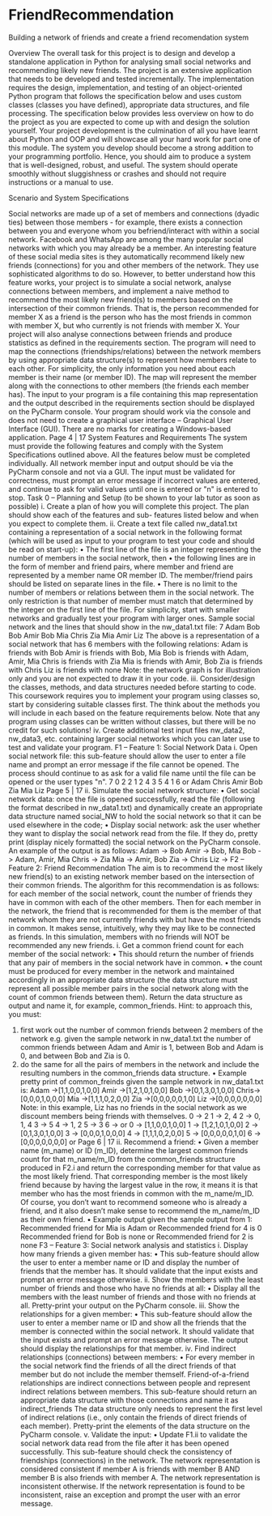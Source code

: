 # FriendRecommendation
Building a network of friends and create a friend recomendation system

Overview
The overall task for this project is to design and develop a standalone application in Python for analysing
small social networks and recommending likely new friends.
The project is an extensive application that needs to be developed and tested incrementally. The implementation
requires the design, implementation, and testing of an object-oriented Python program that follows the specification
below and uses custom classes (classes you have defined), appropriate data structures, and file processing. The
specification below provides less overview on how to do the project as you are expected to come up with and design
the solution yourself.
Your project development is the culmination of all you have learnt about Python and OOP and will showcase all your
hard work for part one of this module. The system you develop should become a strong addition to your programming
portfolio. Hence, you should aim to produce a system that is well-designed, robust, and useful. The system should
operate smoothly without sluggishness or crashes and should not require instructions or a manual to use.

Scenario and System Specifications

Social networks are made up of a set of members and connections (dyadic ties) between those members - for example,
there exists a connection between you and everyone whom you befriend/interact with within a social network.
Facebook and WhatsApp are among the many popular social networks with which you may
already be a member. An interesting feature of these social media sites is they
automatically recommend likely new friends (connections) for you and other members
of the network. They use sophisticated algorithms to do so. However, to better
understand how this feature works, your project is to simulate a social network, analyse
connections between members, and implement a naive method to recommend the most
likely new friend(s) to members based on the intersection of their common friends. That
is, the person recommended for member X as a friend is the person who has the most
friends in common with member X, but who currently is not friends with member X. Your project will also analyse
connections between friends and produce statistics as defined in the requirements section.
The program will need to map the connections (friendships/relations) between the network members by using
appropriate data structure(s) to represent how members relate to each other. For simplicity, the only information you
need about each member is their name (or member ID). The map will represent the member along with the
connections to other members (the friends each member has). The input to your program is a file containing this map
representation and the output described in the requirements section should be displayed on the PyCharm console.
Your program should work via the console and does not need to create a graphical user interface – Graphical User
Interface (GUI). There are no marks for creating a Windows-based application.
Page 4 | 17
System Features and Requirements
The system must provide the following features and comply with the System Specifications outlined above. All the
features below must be completed individually. All network member input and output should be via the PyCharm
console and not via a GUI. The input must be validated for correctness, must prompt an error message if incorrect
values are entered, and continue to ask for valid values until one is entered or "n" is entered to stop.
Task 0 – Planning and Setup (to be shown to your lab tutor as soon as possible)
i. Create a plan of how you will complete this project. The plan should show each of the features and sub-
features listed below and when you expect to complete them.
ii. Create a text file called nw_data1.txt containing a representation of a social network in the following format
(which will be used as input to your program to test your code and should be read on start-up):
• The first line of the file is an integer representing the number of members in the social network, then
• the following lines are in the form of member and friend pairs, where member and friend are represented
by a member name OR member ID. The member/friend pairs should be listed on separate lines in the file.
• There is no limit to the number of members or relations between them in the social network. The only
restriction is that number of member must match that determined by the integer on the first line of the file.
For simplicity, start with smaller networks and gradually test your program with larger ones.
Sample social network and the lines that should show in the nw_data1.txt file:
7
Adam Bob
Bob Amir
Bob Mia
Chris Zia
Mia Amir
Liz
The above is a representation of a social network that has 6 members with the following relations:
Adam is friends with Bob
Amir is friends with Bob, Mia
Bob is friends with Adam, Amir, Mia
Chris is friends with Zia
Mia is friends with Amir, Bob
Zia is friends with Chris
Liz is friends with none
Note: the network graph is for illustration only and you are not expected to draw it in your code.
iii. Consider/design the classes, methods, and data structures needed before starting to code. This
coursework requires you to implement your program using classes so, start by considering suitable classes
first. The think about the methods you will include in each based on the feature requirements below. Note
that any program using classes can be written without classes, but there will be no credit for such solutions!
iv. Create additional test input files nw_data2, nw_data3, etc. containing larger social networks which you
can later use to test and validate your program.
F1 – Feature 1: Social Network Data
i. Open social network file:
this sub-feature should allow the user to enter a file name and prompt an error message if the file cannot be
opened. The process should continue to as ask for a valid file name until the file can be opened or the user
types "n".
7
0 2
2 1
2 4
3 5
4 1
6
or
Adam
Chris
Amir
Bob
Zia
Mia
Liz
Page 5 | 17
ii. Simulate the social network structure:
• Get social network data:
once the file is opened successfully, read the file (following the format described in nw_data1.txt)
and dynamically create an appropriate data structure named social_NW to hold the social network so
that it can be used elsewhere in the code;
• Display social network:
ask the user whether they want to display the social network read from the file. If they do, pretty print
(display nicely formatted) the social network on the PyCharm console.
An example of the output is as follows:
Adam -> Bob
Amir -> Bob, Mia
Bob -> Adam, Amir, Mia
Chris -> Zia
Mia -> Amir, Bob
Zia -> Chris
Liz ->
F2 – Feature 2: Friend Recommendation
The aim is to recommend the most likely new friend(s) to an existing network member based on the intersection
of their common friends. The algorithm for this recommendation is as follows: for each member of the social
network, count the number of friends they have in common with each of the other members. Then for each member
in the network, the friend that is recommended for them is the member of that network whom they are not currently
friends with but have the most friends in common. It makes sense, intuitively, why they may like to be connected as
friends. In this simulation, members with no friends will NOT be recommended any new friends.
i. Get a common friend count for each member of the social network:
• This should return the number of friends that any pair of members in the social network have in common.
• the count must be produced for every member in the network and maintained accordingly in an
appropriate data structure (the data structure must represent all possible member pairs in the social
network along with the count of common friends between them). Return the data structure as output and
name it, for example, common_friends.
Hint: to approach this, you must:
1. first work out the number of common friends between 2 members of the network
e.g. given the sample network in nw_data1.txt the number of common friends between Adam
and Amir is 1, between Bob and Adam is 0, and between Bob and Zia is 0.
2. do the same for all the pairs of members in the network and include the resulting numbers in the
common_friends data structure.
• Example pretty print of common_freinds given the sample network in nw_data1.txt is:
Adam ->[1,1,0,0,1,0,0]
Amir ->[1,2,1,0,1,0,0]
Bob ->[0,1,3,0,1,0,0]
Chris->[0,0,0,1,0,0,0]
Mia ->[1,1,1,0,2,0,0]
Zia ->[0,0,0,0,0,1,0]
Liz ->[0,0,0,0,0,0,0]
Note: in this example, Liz has no friends in the social network as we discount members being
friends with themselves.
0 -> 2
1 -> 2, 4
2 -> 0, 1, 4
3 -> 5
4 -> 1, 2
5 -> 3
6 ->
or
0 -> [1,1,0,0,1,0,0]
1 -> [1,2,1,0,1,0,0]
2 -> [0,1,3,0,1,0,0]
3 -> [0,0,0,1,0,0,0]
4 -> [1,1,1,0,2,0,0]
5 -> [0,0,0,0,0,1,0]
6 -> [0,0,0,0,0,0,0]
or
Page 6 | 17
ii. Recommend a friend:
• Given a member name (m_name) or ID (m_ID), determine the largest common friends count for that
m_name/m_ID from the common_friends structure produced in F2.i and return the corresponding
member for that value as the most likely friend. That corresponding member is the most likely friend
because by having the largest value in the row, it means it is that member who has the most friends in
common with the m_name/m_ID. Of course, you don’t want to recommend someone who is already a
friend, and it also doesn’t make sense to recommend the m_name/m_ID as their own friend.
• Example output given the sample output from 1:
Recommended friend for Mia is Adam or Recommended friend for 4 is 0
Recommended friend for Bob is none or Recommended friend for 2 is none
F3 – Feature 3: Social network analysis and statistics
i. Display how many friends a given member has:
• This sub-feature should allow the user to enter a member name or ID and display the number of friends
that the member has. It should validate that the input exists and prompt an error message otherwise.
ii. Show the members with the least number of friends and those who have no friends at all:
• Display all the members with the least number of friends and those with no friends at all. Pretty-print
your output on the PyCharm console.
iii. Show the relationships for a given member:
• This sub-feature should allow the user to enter a member name or ID and show all the friends that the
member is connected within the social network. It should validate that the input exists and prompt an
error message otherwise. The output should display the relationships for that member.
iv. Find indirect relationships (connections) between members:
• For every member in the social network find the friends of all the direct friends of that member but do
not include the member themself. Friend-of-a-friend relationships are indirect connections between
people and represent indirect relations between members. This sub-feature should return an appropriate
data structure with those connections and name it as indirect_friends The data structure only needs to
represent the first level of indirect relations (i.e., only contain the friends of direct friends of each
member). Pretty-print the elements of the data structure on the PyCharm console.
v. Validate the input:
• Update F1.ii to validate the social network data read from the file after it has been opened successfully.
This sub-feature should check the consistency of friendships (connections) in the network. The network
representation is considered consistent if member A is friends with member B AND member B is also
friends with member A. The network representation is inconsistent otherwise. If the network
representation is found to be inconsistent, raise an exception and prompt the user with an error message.
